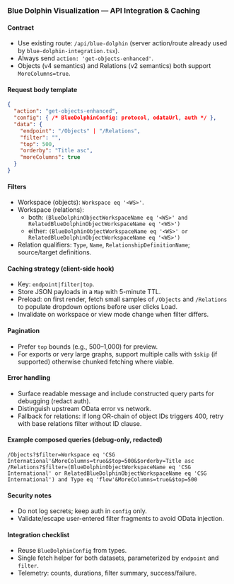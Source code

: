 ### Blue Dolphin Visualization — API Integration & Caching

#### Contract
- Use existing route: `/api/blue-dolphin` (server action/route already used by `blue-dolphin-integration.tsx`).
- Always send `action: 'get-objects-enhanced'`.
- Objects (v4 semantics) and Relations (v2 semantics) both support `MoreColumns=true`.

#### Request body template
```json
{
  "action": "get-objects-enhanced",
  "config": { /* BlueDolphinConfig: protocol, odataUrl, auth */ },
  "data": {
    "endpoint": "/Objects" | "/Relations",
    "filter": "",
    "top": 500,
    "orderby": "Title asc",
    "moreColumns": true
  }
}
```

#### Filters
- Workspace (objects): `Workspace eq '<WS>'`.
- Workspace (relations):
  - both: `(BlueDolphinObjectWorkspaceName eq '<WS>' and RelatedBlueDolphinObjectWorkspaceName eq '<WS>')`
  - either: `(BlueDolphinObjectWorkspaceName eq '<WS>' or RelatedBlueDolphinObjectWorkspaceName eq '<WS>')`
- Relation qualifiers: `Type`, `Name`, `RelationshipDefinitionName`; source/target definitions.

#### Caching strategy (client-side hook)
- Key: `endpoint|filter|top`.
- Store JSON payloads in a `Map` with 5-minute TTL.
- Preload: on first render, fetch small samples of `/Objects` and `/Relations` to populate dropdown options before user clicks Load.
- Invalidate on workspace or view mode change when filter differs.

#### Pagination
- Prefer `top` bounds (e.g., 500–1,000) for preview.
- For exports or very large graphs, support multiple calls with `$skip` (if supported) otherwise chunked fetching where viable.

#### Error handling
- Surface readable message and include constructed query parts for debugging (redact auth).
- Distinguish upstream OData error vs network.
- Fallback for relations: if long OR-chain of object IDs triggers 400, retry with base relations filter without ID clause.

#### Example composed queries (debug-only, redacted)
```text
/Objects?$filter=Workspace eq 'CSG International'&MoreColumns=true&$top=500&$orderby=Title asc
/Relations?$filter=(BlueDolphinObjectWorkspaceName eq 'CSG International' or RelatedBlueDolphinObjectWorkspaceName eq 'CSG International') and Type eq 'flow'&MoreColumns=true&$top=500
```

#### Security notes
- Do not log secrets; keep auth in `config` only.
- Validate/escape user-entered filter fragments to avoid OData injection.

#### Integration checklist
- Reuse `BlueDolphinConfig` from types.
- Single fetch helper for both datasets, parameterized by `endpoint` and `filter`.
- Telemetry: counts, durations, filter summary, success/failure.



